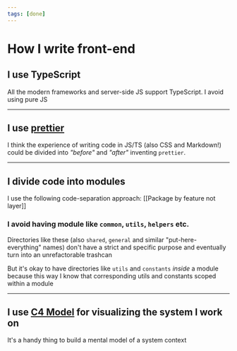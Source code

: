 ```yaml
---
tags: [done]
---
```


# How I write front-end

## I use TypeScript

All the modern frameworks and server-side JS support TypeScript. I avoid using pure JS

---

## I use [prettier](https://prettier.io/)

I think the experience of writing code in JS/TS (also CSS and Markdown!) could be divided into _"before"_
and _"after"_ inventing `prettier`.

---

## I divide code into modules

<!--
- [[Code organization]]
-->

I use the following code-separation approach: [[Package by feature not layer]]

### I avoid having module like `common`, `utils`, `helpers` etc.

Directories like these (also `shared`, `general` and similar
"put-here-everything" names) don't have a strict and specific purpose and
eventually turn into an unrefactorable trashcan

But it's okay to have directories like `utils` and `constants` _inside_ a module
because this way I know that corresponding utils and constants scoped within a module

---

## I use [C4 Model](https://c4model.com/) for visualizing the system I work on

It's a handy thing to build a mental model of a system context

<!--
## I tend to use low-level libraries
- I prefer `webpack` rather than `next.js`
- I'd rather use React with vanilla library via my own bindings rather than use
-->

<!--
## I use code generation tools

Like [plop](https://plopjs.com/)
I wrote a little lib that helps me to generate modules and components.
It's based on
-->

<!--
- [Requirements for front-end developers](https://livetyping.com/en/blog/requirements-for-front-end-developer)
-->
